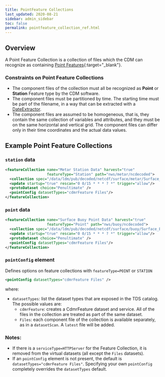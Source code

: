 ```yaml
---
title: PointFeature Collections
last_updated: 2020-08-21
sidebar: admin_sidebar
toc: false
permalink: pointfeature_collection_ref.html
---
```


## Overview

A Point Feature Collection is a collection of files which the CDM can recognize as containing [Point Features](https://docs.unidata.ucar.edu/netcdf-java/{{site.netcdf-java_docset_version}}/userguide/pointfeature_ref.html){:target="_blank"}.

### Constraints on Point Feature Collections

* The component files of the collection must all be recognized as **Point** or **Station** Feature type by the CDM software.
* The component files must be partitioned by time.
  The starting time must be part of the filename, in a way that can be extracted with a [DateExtractor](feature_collections_ref.html#date-extractor).
* The component files are assumed to be homogeneous, that is, they contain the same collection of variables and attributes, and they must be on the same horizontal and vertical grid.
  The component files can differ only in their time coordinates and the actual data values.

## Example Point Feature Collections

### `station` data

~~~xml
<featureCollection name="Metar Station Data" harvest="true" 
                   featureType="Station" path="nws/metar/ncdecoded">
  <collection spec="/data/ldm/pub/decoded/netcdf/surface/metar/Surface_METAR_#yyyyMMdd_HHmm#.nc$" />
  <update startup="true" rescan="0 0/15 * * * ? *" trigger="allow"/>
  <protoDataset choice="Penultimate" />
  <pointConfig datasetTypes="cdmrFeature Files"/>
</featureCollection>
~~~

### `point` data

~~~xml
<featureCollection name="Surface Buoy Point Data" harvest="true" 
                   featureType="Point" path="nws/buoy/ncdecoded">
  <collection spec="/data/ldm/pub/decoded/netcdf/surface/buoy/Surface_Buoy_#yyyyMMdd_HHmm#.nc$" />
  <update startup="true" rescan="0 0/15 * * * ? *" trigger="allow"/>
  <protoDataset choice="Penultimate" />
  <pointConfig datasetTypes="cdmrFeature Files"/>
</featureCollection>
~~~

### `pointConfig` element

Defines options on feature collections with `featureType=POINT` or `STATION`

~~~xml
<pointConfig datasetTypes="cdmrFeature Files" />
~~~

where:

* `datasetTypes`: list the dataset types that are exposed in the TDS catalog.
   The possible values are:
  * `cdmrFeature`: creates a CdmrFeature dataset and service.
     All of the files in the collection are treated as part of the same dataset.
  * `Files`: each component file of the collection is available separately, as in a `datasetScan`. 
    A `latest` file will be added.

### Notes:

* If there is a `serviceType=HTTPServer` for the Feature Collection, it is removed from the virtual datasets (all except the `Files` datasets).
* If an `pointConfig` element is not present, the default is `datasetTypes="cdmrFeature Files"`. 
  Specifying your own `pointConfig` completely overrides the `datasetTypes` default.
